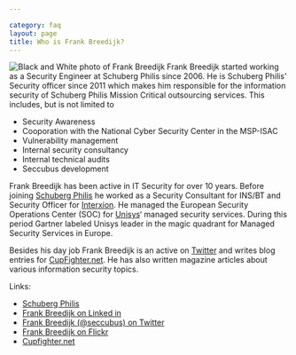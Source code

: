 ```yaml
---

category: faq
layout: page
title: Who is Frank Breedijk?
---
```

![Black and White photo of Frank Breedijk](../../assets/frank%20in%20bandw_small.jpg)
Frank Breedijk started working as a Security Engineer at Schuberg Philis since 2006. 
He is Schuberg Philis' Security officer since 2011 which makes him 
responsible for the information security of Schuberg Philis Mission
Critical outsourcing services. This includes, but is not limited to

  * Security Awareness
  * Cooporation with the National Cyber Security Center in the MSP-ISAC
  * Vulnerability management
  * Internal security consultancy
  * Internal technical audits
  * Seccubus development

Frank Breedijk has been active in IT Security for over 10 years. Before
joining [Schuberg Philis](http://www.schubergphilis.com) he worked as a
Security Consultant for INS/BT and Security Officer for
[Interxion](http://www.interxion.com). He managed the European Security
Operations Center (SOC) for [Unisys](http://www.unisys.com)‘ managed security
services. During this period Gartner labeled Unisys leader in the magic
quadrant for Managed Security Services in Europe.

Besides his day job Frank Breedijk is an active on
[Twitter](http://www.twitter.com/seccubus) and writes blog entries for
[CupFighter.net](http://www.cupfighter.net). He has also written magazine
articles about various information security topics.

Links:

  * [Schuberg Philis](http://www.schubergphilis.com)
  * [Frank Breedijk on Linked in](http://www.linkedin.com/in/schanulleke)
  * [Frank Breedijk (@seccubus) on Twitter](http://twitter.com/seccubus)
  * [Frank Breedijk on Flickr](http://tinyurl.com/fotofrank)
  * [Cupfighter.net](http://www.cupfighter.net)
  

